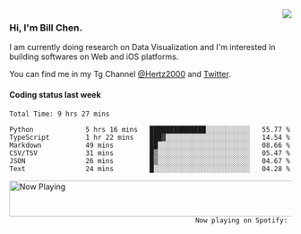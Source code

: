 <img  align="right" src="https://github-readme-stats.vercel.app/api?username=BillChen2k&show_icons=false&count_private=true&hide_title=true">

### Hi, I'm Bill Chen.

I am currently doing research on Data Visualization and I'm interested in building softwares on Web and iOS platforms.

You can find me in my Tg Channel [@Hertz2000](https://t.me/Hertz2000) and [Twitter](https://twitter.com/billchen2k).

#### Coding status last week

<!--START_SECTION:waka-->

```text
Total Time: 9 hrs 27 mins

Python             5 hrs 16 mins   ██████████████░░░░░░░░░░░   55.77 %
TypeScript         1 hr 22 mins    ███▓░░░░░░░░░░░░░░░░░░░░░   14.54 %
Markdown           49 mins         ██░░░░░░░░░░░░░░░░░░░░░░░   08.66 %
CSV/TSV            31 mins         █▒░░░░░░░░░░░░░░░░░░░░░░░   05.47 %
JSON               26 mins         █▒░░░░░░░░░░░░░░░░░░░░░░░   04.67 %
Text               24 mins         █░░░░░░░░░░░░░░░░░░░░░░░░   04.28 %
```

<!--END_SECTION:waka-->


<div>
<a href="https://spotify-now-playing.billchen2k.vercel.app/now-playing?open">
   <img align="right" src="https://spotify-now-playing.billchen2k.vercel.app/now-playing" width="540" height="64" alt="Now Playing">
</a>
</div>

<div>
<p align="right"><code>Now playing on Spotify: </code></p>
</div>

<!--
**BillChen2K/BillChen2K** is a ✨ _special_ ✨ repository because its `README.md` (this file) appears on your GitHub profile.

Here are some ideas to get you started:

- 🔭 I’m currently working on ...
- 🌱 I’m currently learning ...
- 👯 I’m looking to collaborate on ...
- 🤔 I’m looking for help with ...
- 💬 Ask me about ...
- 📫 How to reach me: ...
- 😄 Pronouns: ...
- ⚡ Fun fact: ...
-->
